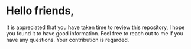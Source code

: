 # Hello friends,

It is appreciated that you have taken time to review this repository, I hope you found it to have good information.
Feel free to reach out to me if you have any questions. Your contribution is regarded.
